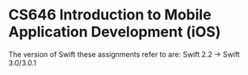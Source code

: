 # CS646 Introduction to Mobile Application Development (iOS)
The version of Swift these assignments refer to are:
Swift 2.2 -> Swift 3.0/3.0.1
